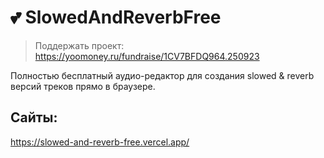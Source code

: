 # 💕 SlowedAndReverbFree

> Поддержать проект: https://yoomoney.ru/fundraise/1CV7BFDQ964.250923

Полностью бесплатный аудио-редактор для создания slowed & reverb версий треков прямо в браузере.

## Сайты:
https://slowed-and-reverb-free.vercel.app/

